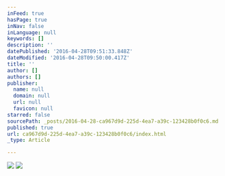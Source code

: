 ```yaml
---
inFeed: true
hasPage: true
inNav: false
inLanguage: null
keywords: []
description: ''
datePublished: '2016-04-28T09:51:33.848Z'
dateModified: '2016-04-28T09:50:00.417Z'
title: ''
author: []
authors: []
publisher:
  name: null
  domain: null
  url: null
  favicon: null
starred: false
sourcePath: _posts/2016-04-28-ca967d9d-225d-4ea7-a39c-123428b0f0c6.md
published: true
url: ca967d9d-225d-4ea7-a39c-123428b0f0c6/index.html
_type: Article

---
```

![](https://the-grid-user-content.s3-us-west-2.amazonaws.com/6d084568-cafe-401a-8a5d-4618bf67211a.jpg)
![](https://the-grid-user-content.s3-us-west-2.amazonaws.com/3bc17f47-e192-4a22-8b63-53eca61e879b.jpg)